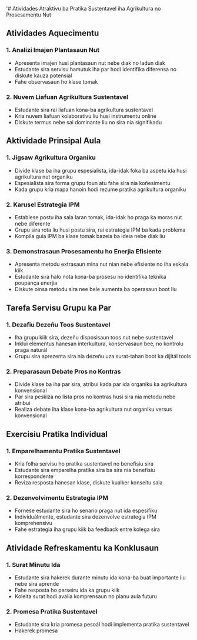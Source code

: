 '# Atividades Atraktivu ba Pratika Sustentavel iha Agrikultura no Prosesamentu Nut

## Atividades Aquecimentu

### 1. Analizi Imajen Plantasaun Nut
- Apresenta imajen husi plantasaun nut nebe diak no ladun diak
- Estudante sira servisu hamutuk iha par hodi identifika diferensa no diskute kauza potensial
- Fahe observasaun ho klase tomak

### 2. Nuvem Liafuan Agrikultura Sustentavel
- Estudante sira rai liafuan kona-ba agrikultura sustentavel
- Kria nuvem liafuan kolaborativu liu husi instrumentu online
- Diskute termus nebe sai dominante liu no sira nia signifikadu

## Aktividade Prinsipal Aula

### 1. Jigsaw Agrikultura Organiku
- Divide klase ba iha grupu espesialista, ida-idak foka ba aspetu ida husi agrikultura nut organiku
- Espesialista sira forma grupu foun atu fahe sira nia koñesimentu
- Kada grupu kria mapa hanoin hodi rezume pratika agrikultura organiku

### 2. Karusel Estrategia IPM
- Establese postu iha sala laran tomak, ida-idak ho praga ka moras nut nebe diferente
- Grupu sira rota liu husi postu sira, rai estrategia IPM ba kada problema
- Kompila guia IPM ba klase tomak bazeia ba ideia nebe diak liu

### 3. Demonstrasaun Prosesamentu ho Enerjia Efisiente
- Apresenta metodu extrasaun mina nut nian nebe efisiente no iha eskala kiik
- Estudante sira halo nota kona-ba prosesu no identifika teknika poupança enerjia
- Diskute oinsa metodu sira nee bele aumenta ba operasaun boot liu

## Tarefa Servisu Grupu ka Par

### 1. Dezafiu Dezeñu Toos Sustentavel
- Iha grupu kiik sira, dezeñu disposisaun toos nut nebe sustentavel
- Inklui elementus hanesan interkultura, konservasaun bee, no kontrolu praga naturál
- Grupu sira aprezenta sira nia dezeñu uza surat-tahan boot ka dijitál tools

### 2. Preparasaun Debate Pros no Kontras
- Divide klase ba iha par sira, atribui kada par ida organiku ka agrikultura konvensional
- Par sira peskiza no lista pros no kontras husi sira nia metodu nebe atribui
- Realiza debate iha klase kona-ba agrikultura nut organiku versus konvensional

## Exercisiu Pratika Individual

### 1. Emparelhamentu Pratika Sustentavel
- Kria folha servisu ho pratika sustentavel no benefisiu sira
- Estudante sira emparelha pratika sira ba sira nia benefisiu korrespondente
- Reviza resposta hanesan klase, diskute kualker konseitu sala

### 2. Dezenvolvimentu Estrategia IPM
- Fornese estudante sira ho senario praga nut ida espesifiku
- Individuálmente, estudante sira dezenvolve estrategia IPM komprehensivu
- Fahe estrategia iha grupu kiik ba feedback entre kolega sira

## Atividade Refreskamentu ka Konklusaun

### 1. Surat Minutu Ida
- Estudante sira hakerek durante minutu ida kona-ba buat importante liu nebe sira aprende
- Fahe resposta ho parseiru ida ka grupu kiik
- Koleita surat hodi avalia komprensaun no planu aula futuru

### 2. Promesa Pratika Sustentavel
- Estudante sira kria promesa pesoál hodi implementa pratika sustentavel
- Hakerek promesa